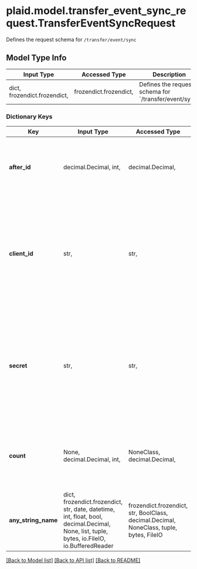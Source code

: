# plaid.model.transfer_event_sync_request.TransferEventSyncRequest

Defines the request schema for `/transfer/event/sync`

## Model Type Info
Input Type | Accessed Type | Description | Notes
------------ | ------------- | ------------- | -------------
dict, frozendict.frozendict,  | frozendict.frozendict,  | Defines the request schema for &#x60;/transfer/event/sync&#x60; | 

### Dictionary Keys
Key | Input Type | Accessed Type | Description | Notes
------------ | ------------- | ------------- | ------------- | -------------
**after_id** | decimal.Decimal, int,  | decimal.Decimal,  | The latest (largest) &#x60;event_id&#x60; fetched via the sync endpoint, or 0 initially. | 
**client_id** | str,  | str,  | Your Plaid API &#x60;client_id&#x60;. The &#x60;client_id&#x60; is required and may be provided either in the &#x60;PLAID-CLIENT-ID&#x60; header or as part of a request body. | [optional] 
**secret** | str,  | str,  | Your Plaid API &#x60;secret&#x60;. The &#x60;secret&#x60; is required and may be provided either in the &#x60;PLAID-SECRET&#x60; header or as part of a request body. | [optional] 
**count** | None, decimal.Decimal, int,  | NoneClass, decimal.Decimal,  | The maximum number of transfer events to return. | [optional] if omitted the server will use the default value of 25
**any_string_name** | dict, frozendict.frozendict, str, date, datetime, int, float, bool, decimal.Decimal, None, list, tuple, bytes, io.FileIO, io.BufferedReader | frozendict.frozendict, str, BoolClass, decimal.Decimal, NoneClass, tuple, bytes, FileIO | any string name can be used but the value must be the correct type | [optional]

[[Back to Model list]](../../README.md#documentation-for-models) [[Back to API list]](../../README.md#documentation-for-api-endpoints) [[Back to README]](../../README.md)

